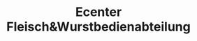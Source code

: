 ---
title: "Ecenter Fleisch&Wurstbedienabteilung"
url: /obernkirchen/ecenter-fleischundwurstbedienabteilung/
shop: Metzgerei
---
